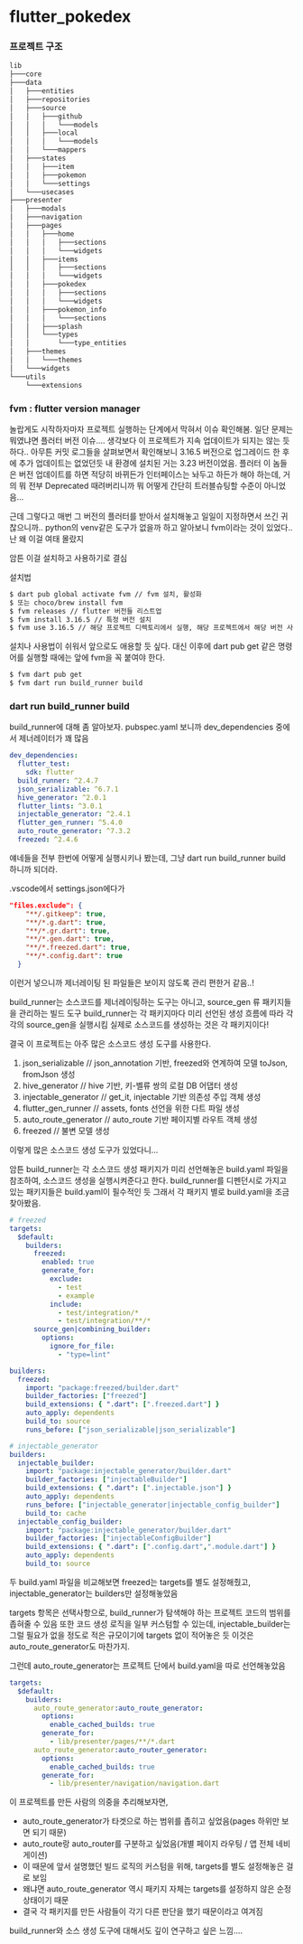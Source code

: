# flutter_pokedex

### 프로젝트 구조

```bash
lib
├───core
├───data
│   ├───entities
│   ├───repositories
│   ├───source
│   │   ├───github
│   │   │   └───models
│   │   ├───local
│   │   │   └───models
│   │   └───mappers
│   ├───states
│   │   ├───item
│   │   ├───pokemon
│   │   └───settings
│   └───usecases
├───presenter
│   ├───modals
│   ├───navigation
│   ├───pages
│   │   ├───home
│   │   │   ├───sections
│   │   │   └───widgets
│   │   ├───items
│   │   │   ├───sections
│   │   │   └───widgets
│   │   ├───pokedex
│   │   │   ├───sections
│   │   │   └───widgets
│   │   ├───pokemon_info
│   │   │   └───sections
│   │   ├───splash
│   │   └───types
│   │       └───type_entities
│   ├───themes
│   │   └───themes
│   └───widgets
└───utils
    └───extensions
```

### fvm : flutter version manager

놀랍게도 시작하자마자 프로젝트 실행하는 단계에서 막혀서 이슈 확인해봄.
일단 문제는 뭐였냐면 플러터 버전 이슈....
생각보다 이 프로젝트가 지속 업데이트가 되지는 않는 듯 하다..
아무튼 커밋 로그들을 살펴보면서 확인해보니 3.16.5 버전으로 업그레이드 한 후에 추가 업데이트는 없었던듯
내 환경에 설치된 거는 3.23 버전이었음.
플러터 이 놈들은 버전 업데이트를 하면 적당히 바뀌든가 인터페이스는 놔두고 하든가 해야 하는데,
거의 뭐 전부 Deprecated 때려버리니까 뭐 어떻게 간단히 트러블슈팅할 수준이 아니었음...

근데 그렇다고 매번 그 버전의 플러터를 받아서 설치해놓고 일일이 지정하면서 쓰긴 귀찮으니까..
python의 venv같은 도구가 없을까 하고 알아보니 fvm이라는 것이 있었다..
난 왜 이걸 여태 몰랐지

암튼 이걸 설치하고 사용하기로 결심

설치법
```bash
$ dart pub global activate fvm // fvm 설치, 활성화
$ 또는 choco/brew install fvm
$ fvm releases // flutter 버전들 리스트업
$ fvm install 3.16.5 // 특정 버전 설치
$ fvm use 3.16.5 // 해당 프로젝트 디렉토리에서 실행, 해당 프로젝트에서 해당 버전 사용
```

설치나 사용법이 쉬워서 앞으로도 애용할 듯 싶다.
대신 이후에 dart pub get 같은 명령어를 실행할 때에는 앞에 fvm을 꼭 붙여야 한다.

```bash
$ fvm dart pub get
$ fvm dart run build_runner build
```

### dart run build_runner build

build_runner에 대해 좀 알아보자.
pubspec.yaml 보니까 dev_dependencies 중에서 제너레이터가 꽤 많음

```yaml
dev_dependencies:
  flutter_test:
    sdk: flutter
  build_runner: ^2.4.7
  json_serializable: ^6.7.1
  hive_generator: ^2.0.1
  flutter_lints: ^3.0.1
  injectable_generator: ^2.4.1
  flutter_gen_runner: ^5.4.0
  auto_route_generator: ^7.3.2
  freezed: ^2.4.6
```

얘네들을 전부 한번에 어떻게 실행시키나 봤는데,
그냥 dart run build_runner build 하니까 되더라.

.vscode에서 settings.json에다가

```json
"files.exclude": {
    "**/.gitkeep": true,
    "**/*.g.dart": true,
    "**/*.gr.dart": true,
    "**/*.gen.dart": true,
    "**/*.freezed.dart": true,
    "**/*.config.dart": true
  }
```

이런거 넣으니까 제너레이팅 된 파일들은 보이지 않도록 관리
편한거 같음..!

build_runner는 소스코드를 제너레이팅하는 도구는 아니고,
source_gen 류 패키지들을 관리하는 빌드 도구
build_runner는 각 패키지마다 미리 선언된 생성 흐름에 따라 각각의 source_gen을 실행시킴
실제로 소스코드를 생성하는 것은 각 패키지이다!

결국 이 프로젝트는 아주 많은 소스코드 생성 도구를 사용한다.

1. json_serializable // json_annotation 기반, freezed와 연계하여 모델 toJson, fromJson 생성
2. hive_generator // hive 기반, 키-벨류 쌍의 로컬 DB 어댑터 생성
3. injectable_generator // get_it, injectable 기반 의존성 주입 객체 생성
4. flutter_gen_runner // assets, fonts 선언을 위한 다트 파일 생성
5. auto_route_generator // auto_route 기반 페이지별 라우트 객체 생성
6. freezed // 불변 모델 생성

이렇게 많은 소스코드 생성 도구가 있었다니...

암튼 build_runner는 각 소스코드 생성 패키지가 미리 선언해놓은 build.yaml 파일을 참조하여,
소스코드 생성을 실행시켜준다고 한다.
build_runner를 디펜던시로 가지고 있는 패키지들은 build.yaml이 필수적인 듯
그래서 각 패키지 별로 build.yaml을 조금 찾아봤음.

```yaml
# freezed
targets:
  $default:
    builders:
      freezed:
        enabled: true
        generate_for:
          exclude:
            - test
            - example
          include:
            - test/integration/*
            - test/integration/**/*
      source_gen|combining_builder:
        options:
          ignore_for_file:
            - "type=lint"

builders:
  freezed:
    import: "package:freezed/builder.dart"
    builder_factories: ["freezed"]
    build_extensions: { ".dart": [".freezed.dart"] }
    auto_apply: dependents
    build_to: source
    runs_before: ["json_serializable|json_serializable"]
```

```yaml
# injectable_generator
builders:
  injectable_builder:
    import: "package:injectable_generator/builder.dart"
    builder_factories: ["injectableBuilder"]
    build_extensions: { ".dart": [".injectable.json"] }
    auto_apply: dependents
    runs_before: ["injectable_generator|injectable_config_builder"]
    build_to: cache
  injectable_config_builder:
    import: "package:injectable_generator/builder.dart"
    builder_factories: ["injectableConfigBuilder"]
    build_extensions: { ".dart": [".config.dart",".module.dart"] }
    auto_apply: dependents
    build_to: source
```

두 build.yaml 파일을 비교해보면 freezed는 targets를 별도 설정해줬고,
injectable_generator는 builders만 설정해놓았음

targets 항목은 선택사항으로, build_runner가 탐색해야 하는 프로젝트 코드의 범위를 좁혀줄 수 있음
또한 코드 생성 로직을 일부 커스텀할 수 있는데,
injectable_builder는 그럴 필요가 없을 정도로 적은 규모이기에 targets 없이 적어놓은 듯
이것은 auto_route_generator도 마찬가지.

그런데 auto_route_generator는 프로젝트 단에서 build.yaml을 따로 선언해놓았음

```yaml
targets:
  $default:
    builders:
      auto_route_generator:auto_route_generator:
        options:
          enable_cached_builds: true
        generate_for:
          - lib/presenter/pages/**/*.dart
      auto_route_generator:auto_router_generator:
        options:
          enable_cached_builds: true
        generate_for:
          - lib/presenter/navigation/navigation.dart
```

이 프로젝트를 만든 사람의 의중을 추리해보자면,
- auto_route_generator가 타겟으로 하는 범위를 좁히고 싶었음(pages 하위만 보면 되기 때문)
- auto_route랑 auto_router를 구분하고 싶었음(개별 페이지 라우팅 / 앱 전체 네비게이션)
- 이 때문에 앞서 설명했던 빌드 로직의 커스텀을 위해, targets를 별도 설정해놓은 걸로 보임
- 왜냐면 auto_route_generator 역시 패키지 자체는 targets를 설정하지 않은 순정상태이기 때문
- 결국 각 패키지를 만든 사람들이 각기 다른 판단을 했기 때문이라고 여겨짐

build_runner와 소스 생성 도구에 대해서도 깊이 연구하고 싶은 느낌....